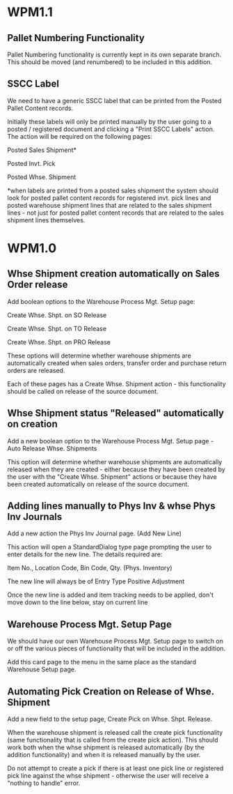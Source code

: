 WPM1.1
======

Pallet Numbering Functionality
------------------------------

Pallet Numbering functionality is currently kept in its own separate branch.
This should be moved (and renumbered) to be included in this addition.

SSCC Label
----------

We need to have a generic SSCC label that can be printed from the Posted Pallet
Content records.

Initially these labels will only be printed manually by the user going to a
posted / registered document and clicking a "Print SSCC Labels" action. The
action will be required on the following pages:

Posted Sales Shipment\*

Posted Invt. Pick

Posted Whse. Shipment

\*when labels are printed from a posted sales shipment the system should look
for posted pallet content records for registered invt. pick lines and posted
warehouse shipment lines that are related to the sales shipment lines - not just
for posted pallet content records that are related to the sales shipment lines
themselves.

WPM1.0
======

Whse Shipment creation automatically on Sales Order release
-----------------------------------------------------------

Add boolean options to the Warehouse Process Mgt. Setup page:

Create Whse. Shpt. on SO Release

Create Whse. Shpt. on TO Release

Create Whse. Shpt. on PRO Release

These options will determine whether warehouse shipments are automatically
created when sales orders, transfer order and purchase return orders are
released.

Each of these pages has a Create Whse. Shipment action - this functionality
should be called on release of the source document.

Whse Shipment status "Released" automatically on creation
---------------------------------------------------------

Add a new boolean option to the Warehouse Process Mgt. Setup page - Auto Release
Whse. Shipments

This option will determine whether warehouse shipments are automatically
released when they are created - either because they have been created by the
user with the "Create Whse. Shipment" actions or because they have been created
automatically on release of the source document.

Adding lines manually to Phys Inv & whse Phys Inv Journals
----------------------------------------------------------

Add a new action the Phys Inv Journal page. (Add New Line)

This action will open a StandardDialog type page prompting the user to enter
details for the new line. The details required are:

Item No., Location Code, Bin Code, Qty. (Phys. Inventory)

The new line will always be of Entry Type Positive Adjustment

Once the new line is added and item tracking needs to be applied, don't move
down to the line below, stay on current line

Warehouse Process Mgt. Setup Page
---------------------------------

We should have our own Warehouse Process Mgt. Setup page to switch on or off the
various pieces of functionality that will be included in the addition.

Add this card page to the menu in the same place as the standard Warehouse Setup
page.

Automating Pick Creation on Release of Whse. Shipment
-----------------------------------------------------

Add a new field to the setup page, Create Pick on Whse. Shpt. Release.

When the warehouse shipment is released call the create pick functionality (same
functionality that is called from the create pick action). This should work both
when the whse shipment is released automatically (by the addition functionality)
and when it is released manually by the user.

Do not attempt to create a pick if there is at least one pick line or registered
pick line against the whse shipment - otherwise the user will receive a "nothing
to handle" error.
